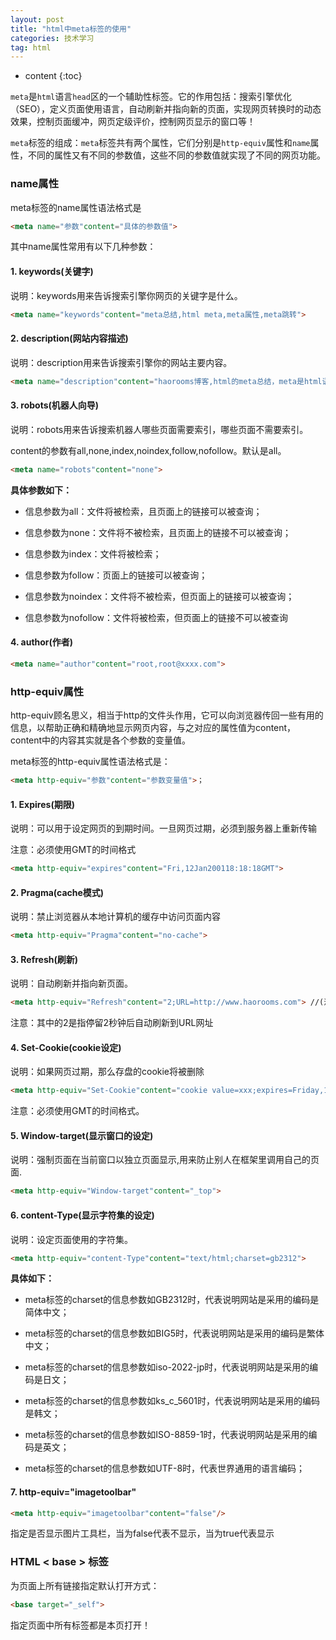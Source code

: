 ```yaml
---
layout: post
title: "html中meta标签的使用"
categories: 技术学习
tag: html
---
```

* content
{:toc}

`meta`是`html`语言`head`区的一个辅助性标签。它的作用包括：搜索引擎优化（SEO），定义页面使用语言，自动刷新并指向新的页面，实现网页转换时的动态效果，控制页面缓冲，网页定级评价，控制网页显示的窗口等！

`meta`标签的组成：`meta`标签共有两个属性，它们分别是`http-equiv`属性和`name`属性，不同的属性又有不同的参数值，这些不同的参数值就实现了不同的网页功能。
<!-- more -->

### name属性
meta标签的name属性语法格式是
```html
<meta name="参数"content="具体的参数值">
```
其中name属性常用有以下几种参数：
#### 1. keywords(关键字)
说明：keywords用来告诉搜索引擎你网页的关键字是什么。

```html
<meta name="keywords"content="meta总结,html meta,meta属性,meta跳转"> 
```
#### 2. description(网站内容描述)
说明：description用来告诉搜索引擎你的网站主要内容。
```html
<meta name="description"content="haorooms博客,html的meta总结，meta是html语言head区的一个辅助性标签。"> 
```

#### 3. robots(机器人向导)
说明：robots用来告诉搜索机器人哪些页面需要索引，哪些页面不需要索引。

content的参数有all,none,index,noindex,follow,nofollow。默认是all。
```html
<meta name="robots"content="none"> 
```

**具体参数如下：**

* 信息参数为all：文件将被检索，且页面上的链接可以被查询；

* 信息参数为none：文件将不被检索，且页面上的链接不可以被查询；

* 信息参数为index：文件将被检索；

* 信息参数为follow：页面上的链接可以被查询；

* 信息参数为noindex：文件将不被检索，但页面上的链接可以被查询；

* 信息参数为nofollow：文件将被检索，但页面上的链接不可以被查询

#### 4. author(作者)
```html
<meta name="author"content="root,root@xxxx.com"> 
```
### http-equiv属性
http-equiv顾名思义，相当于http的文件头作用，它可以向浏览器传回一些有用的信息，以帮助正确和精确地显示网页内容，与之对应的属性值为content，content中的内容其实就是各个参数的变量值。

meta标签的http-equiv属性语法格式是：
```html
<meta http-equiv="参数"content="参数变量值">； 
```
#### 1. Expires(期限)
说明：可以用于设定网页的到期时间。一旦网页过期，必须到服务器上重新传输

注意：必须使用GMT的时间格式
```html
<meta http-equiv="expires"content="Fri,12Jan200118:18:18GMT"> 
```
#### 2. Pragma(cache模式)
说明：禁止浏览器从本地计算机的缓存中访问页面内容
```html
<meta http-equiv="Pragma"content="no-cache"> 
```

#### 3. Refresh(刷新)
说明：自动刷新并指向新页面。
```html
<meta http-equiv="Refresh"content="2;URL=http://www.haorooms.com"> //(注意后面的引号，分别在秒数的前面和网址的后面)
```
注意：其中的2是指停留2秒钟后自动刷新到URL网址

#### 4. Set-Cookie(cookie设定)
说明：如果网页过期，那么存盘的cookie将被删除
```html
<meta http-equiv="Set-Cookie"content="cookie value=xxx;expires=Friday,12-Jan-200118:18:18GMT；path=/"> 
```
注意：必须使用GMT的时间格式。

#### 5. Window-target(显示窗口的设定)
说明：强制页面在当前窗口以独立页面显示,用来防止别人在框架里调用自己的页面.
```html
<meta http-equiv="Window-target"content="_top"> 
```

#### 6. content-Type(显示字符集的设定)
说明：设定页面使用的字符集。
```html
<meta http-equiv="content-Type"content="text/html;charset=gb2312"> 
```
**具体如下：**

* meta标签的charset的信息参数如GB2312时，代表说明网站是采用的编码是简体中文；

* meta标签的charset的信息参数如BIG5时，代表说明网站是采用的编码是繁体中文；

* meta标签的charset的信息参数如iso-2022-jp时，代表说明网站是采用的编码是日文；

* meta标签的charset的信息参数如ks_c_5601时，代表说明网站是采用的编码是韩文；

* meta标签的charset的信息参数如ISO-8859-1时，代表说明网站是采用的编码是英文；

* meta标签的charset的信息参数如UTF-8时，代表世界通用的语言编码；

#### 7. http-equiv="imagetoolbar"
```html
<meta http-equiv="imagetoolbar"content="false"/> 
```
指定是否显示图片工具栏，当为false代表不显示，当为true代表显示

### HTML < base > 标签
为页面上所有链接指定默认打开方式：
```html
<base target="_self">
```
指定页面中所有标签都是本页打开！